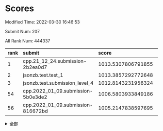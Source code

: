 # Scores

Modified Time: 2022-03-30 16:46:53

Submit Num: 207

All Rank Num: 444337

| rank |               submit               |       score        |       sigma        | pk_num |
| :--- | :--------------------------------- | :----------------- | :----------------- | :----- |
| 1    | cpp.21_12_24.submission-2b2ea0d7   | 1013.5307806791855 | 0.8039447047278593 | 8583   |
| 2    | jsonzb.test.test_1                 | 1013.3857292772648 | 0.8423163720500969 | 8585   |
| 3    | jsonzb.test.submission_level_4     | 1012.8143231956324 | 0.8458158044367927 | 8582   |
| 54   | cpp.2022_01_09.submission-5b0e3de2 | 1006.5803933849186 | 0.7250969989694294 | 8586   |
| 56   | cpp.2022_01_09.submission-816672bd | 1005.2147838597695 | 0.7312484934955089 | 8588   |


<details>
<summary>全部</summary>

| rank |                 submit                 |       score        |       sigma        | pk_num |
| :--- | :------------------------------------- | :----------------- | :----------------- | :----- |
| 1    | cpp.21_12_24.submission-2b2ea0d7       | 1013.5307806791855 | 0.8039447047278593 | 8583   |
| 2    | jsonzb.test.test_1                     | 1013.3857292772648 | 0.8423163720500969 | 8585   |
| 3    | jsonzb.test.submission_level_4         | 1012.8143231956324 | 0.8458158044367927 | 8582   |
| 4    | gobigger.level_3.submission_level_3_17 | 1011.1192959586419 | 0.7788130378309217 | 8584   |
| 5    | gobigger.level_3.submission_level_3_5  | 1011.072458214764  | 0.7625227844109991 | 8586   |
| 6    | gobigger.level_3.submission_level_3_33 | 1010.9949436037723 | 0.7712863451323263 | 8590   |
| 7    | gobigger.level_3.submission_level_3_11 | 1010.9775292149186 | 0.7590196104867998 | 8584   |
| 8    | gobigger.level_3.submission_level_3_25 | 1010.9335986819485 | 0.7809687753841373 | 8587   |
| 9    | gobigger.level_3.submission_level_3_22 | 1010.9302512881811 | 0.7923059943949305 | 8584   |
| 10   | gobigger.level_3.submission_level_3_13 | 1010.7349762758503 | 0.7719797270425832 | 8585   |
| 11   | gobigger.level_3.submission_level_3_4  | 1010.6811698620377 | 0.7614819965181454 | 8589   |
| 12   | gobigger.level_3.submission_level_3_8  | 1010.6778790575719 | 0.7485231584895798 | 8588   |
| 13   | gobigger.level_3.submission_level_3_39 | 1010.6365940011495 | 0.7552771104626684 | 8588   |
| 14   | gobigger.level_3.submission_level_3_29 | 1010.5303143325854 | 0.7462245239955333 | 8589   |
| 15   | gobigger.level_3.submission_level_3_15 | 1010.4431164772077 | 0.7526510517609927 | 8589   |
| 16   | gobigger.level_3.submission_level_3_24 | 1010.4376940653613 | 0.7599755382409763 | 8584   |
| 17   | gobigger.level_3.submission_level_3_41 | 1010.4310084451164 | 0.7655031290012163 | 8591   |
| 18   | gobigger.level_3.submission_level_3_36 | 1010.2476819444806 | 0.7499199381578721 | 8589   |
| 19   | gobigger.level_3.submission_level_3_0  | 1010.2363810898972 | 0.7888702789490939 | 8585   |
| 20   | gobigger.level_3.submission_level_3_40 | 1010.2023497291268 | 0.7837090747904062 | 8585   |
| 21   | gobigger.level_3.submission_level_3_32 | 1010.1851098169611 | 0.779708771961916  | 8588   |
| 22   | gobigger.level_3.submission_level_3_47 | 1010.183084263969  | 0.7396838427676299 | 8581   |
| 23   | gobigger.level_3.submission_level_3_2  | 1010.1526909613415 | 0.7732137322448994 | 8582   |
| 24   | gobigger.level_3.submission_level_3_18 | 1010.1420551264703 | 0.7727616482342062 | 8594   |
| 25   | gobigger.level_3.submission_level_3_12 | 1010.0174686940423 | 0.7361061578711539 | 8584   |
| 26   | gobigger.level_3.submission_level_3_44 | 1010.0017680806402 | 0.7607143038812478 | 8584   |
| 27   | gobigger.level_3.submission_level_3_35 | 1009.9518575163655 | 0.7492360908434726 | 8582   |
| 28   | gobigger.level_3.submission_level_3_31 | 1009.9505208547955 | 0.7658566274242611 | 8583   |
| 29   | gobigger.level_3.submission_level_3_20 | 1009.8508519104006 | 0.7626485359514794 | 8585   |
| 30   | gobigger.level_3.submission_level_3_7  | 1009.8304753337551 | 0.7544107830877503 | 8587   |
| 31   | gobigger.level_3.submission_level_3_43 | 1009.739768941511  | 0.7377583664635676 | 8584   |
| 32   | gobigger.level_3.submission_level_3_6  | 1009.7327040592968 | 0.7558267775268029 | 8583   |
| 33   | gobigger.level_3.submission_level_3_49 | 1009.6077418325405 | 0.7354242561732814 | 8588   |
| 34   | gobigger.level_3.submission_level_3_38 | 1009.5921758583943 | 0.7570901549042266 | 8584   |
| 35   | gobigger.level_3.submission_level_3_26 | 1009.5429946336402 | 0.7593203681759517 | 8591   |
| 36   | gobigger.level_3.submission_level_3_3  | 1009.4851977961017 | 0.7761022090378885 | 8585   |
| 37   | gobigger.level_3.submission_level_3_10 | 1009.4777527060198 | 0.7612856924464025 | 8588   |
| 38   | gobigger.level_3.submission_level_3_42 | 1009.427395675681  | 0.761328048653079  | 8585   |
| 39   | gobigger.level_3.submission_level_3_28 | 1009.3039941922174 | 0.7726144977877292 | 8585   |
| 40   | gobigger.level_3.submission_level_3_9  | 1009.2213692466637 | 0.7485139406592366 | 8584   |
| 41   | gobigger.level_3.submission_level_3_21 | 1009.1917390325231 | 0.7485748201515736 | 8584   |
| 42   | gobigger.level_3.submission_level_3_14 | 1009.1863762871662 | 0.7463031672316143 | 8590   |
| 43   | gobigger.level_3.submission_level_3_46 | 1009.1063537742407 | 0.7526704372931259 | 8586   |
| 44   | gobigger.level_3.submission_level_3_48 | 1009.0376965851667 | 0.7236678753337963 | 8587   |
| 45   | gobigger.level_3.submission_level_3_19 | 1008.9984350309383 | 0.7454778856533191 | 8586   |
| 46   | gobigger.level_3.submission_level_3_1  | 1008.938153149509  | 0.738881014526471  | 8585   |
| 47   | gobigger.level_3.submission_level_3_23 | 1008.8866921576437 | 0.7387222642168043 | 8589   |
| 48   | gobigger.level_3.submission_level_3_34 | 1008.8816259685931 | 0.7486889579159531 | 8586   |
| 49   | gobigger.level_3.submission_level_3_27 | 1008.6363083804441 | 0.7573494260678293 | 8586   |
| 50   | gobigger.level_3.submission_level_3_37 | 1008.5864768908791 | 0.7416379276066748 | 8586   |
| 51   | gobigger.level_3.submission_level_3_45 | 1008.5262487816584 | 0.7508914188586118 | 8589   |
| 52   | gobigger.level_3.submission_level_3_30 | 1008.1720202917259 | 0.7294893107668915 | 8583   |
| 53   | gobigger.level_3.submission_level_3_16 | 1007.9138266544893 | 0.7327091174058281 | 8579   |
| 54   | cpp.2022_01_09.submission-5b0e3de2     | 1006.5803933849186 | 0.7250969989694294 | 8586   |
| 55   | gobigger.level_1.submission_level_1_8  | 1005.3941126801778 | 0.7301167249227849 | 8591   |
| 56   | cpp.2022_01_09.submission-816672bd     | 1005.2147838597695 | 0.7312484934955089 | 8588   |
| 57   | gobigger.level_1.submission_level_1_31 | 1005.0403992787373 | 0.7184189822769684 | 8582   |
| 58   | gobigger.level_1.submission_level_1_12 | 1004.6812487622499 | 0.7242040559991166 | 8586   |
| 59   | gobigger.level_1.submission_level_1_27 | 1004.533626537111  | 0.7301773671808    | 8589   |
| 60   | gobigger.level_1.submission_level_1_39 | 1004.5148666259423 | 0.7205450385410863 | 8584   |
| 61   | gobigger.level_1.submission_level_1_20 | 1004.2938177808119 | 0.7189384255778337 | 8587   |
| 62   | gobigger.level_1.submission_level_1_29 | 1004.2585119997144 | 0.7164994677380195 | 8587   |
| 63   | gobigger.level_1.submission_level_1_34 | 1004.0702942498656 | 0.7132593803863345 | 8583   |
| 64   | gobigger.level_1.submission_level_1_41 | 1004.0348272521853 | 0.7140036773095693 | 8582   |
| 65   | gobigger.level_1.submission_level_1_9  | 1003.9137390379901 | 0.722675015665236  | 8589   |
| 66   | gobigger.level_1.submission_level_1_5  | 1003.885242303014  | 0.7217995208153548 | 8590   |
| 67   | gobigger.level_1.submission_level_1_7  | 1003.8690583156887 | 0.7193876140512868 | 8590   |
| 68   | gobigger.level_1.submission_level_1_23 | 1003.8653688024317 | 0.7159372176619734 | 8586   |
| 69   | gobigger.level_1.submission_level_1_11 | 1003.8415420200104 | 0.7098753090033397 | 8583   |
| 70   | gobigger.level_1.submission_level_1_33 | 1003.7380103724488 | 0.7106880546928062 | 8587   |
| 71   | gobigger.level_1.submission_level_1_15 | 1003.6689435867498 | 0.7081519553775858 | 8580   |
| 72   | gobigger.level_1.submission_level_1_17 | 1003.6104628867791 | 0.7015723607452634 | 8590   |
| 73   | gobigger.level_1.submission_level_1_28 | 1003.5892010631819 | 0.7157960023028196 | 8584   |
| 74   | gobigger.level_1.submission_level_1_0  | 1003.4803102963969 | 0.7219213375971028 | 8586   |
| 75   | gobigger.level_1.submission_level_1_26 | 1003.4755975839412 | 0.7107015190293011 | 8588   |
| 76   | gobigger.level_1.submission_level_1_37 | 1003.4635605475833 | 0.717286459016132  | 8589   |
| 77   | gobigger.level_1.submission_level_1_14 | 1003.4569493200073 | 0.7090182923221743 | 8586   |
| 78   | gobigger.level_1.submission_level_1_30 | 1003.3464845007151 | 0.7023825834127503 | 8586   |
| 79   | gobigger.level_1.submission_level_1_48 | 1003.3210109906973 | 0.7205692241697635 | 8584   |
| 80   | gobigger.level_1.submission_level_1_43 | 1003.2800025861927 | 0.7106713957343674 | 8587   |
| 81   | gobigger.level_1.submission_level_1_46 | 1003.2694830460547 | 0.7181649385836979 | 8580   |
| 82   | gobigger.level_1.submission_level_1_4  | 1003.2499532269395 | 0.7048172914458924 | 8588   |
| 83   | gobigger.level_1.submission_level_1_18 | 1003.2454564120067 | 0.7091180211601344 | 8591   |
| 84   | gobigger.level_1.submission_level_1_13 | 1003.1969125685907 | 0.724678175371237  | 8583   |
| 85   | gobigger.level_1.submission_level_1_44 | 1003.1846844146004 | 0.7267160892091351 | 8584   |
| 86   | gobigger.level_1.submission_level_1_16 | 1003.1226171185648 | 0.7042677123821528 | 8589   |
| 87   | gobigger.level_1.submission_level_1_21 | 1003.1215476749438 | 0.7228625384438827 | 8586   |
| 88   | gobigger.level_1.submission_level_1_32 | 1003.097240945594  | 0.7057565623705055 | 8589   |
| 89   | gobigger.level_1.submission_level_1_24 | 1003.0620134089438 | 0.7023786109418351 | 8589   |
| 90   | gobigger.level_1.submission_level_1_40 | 1003.0169403339693 | 0.7266110672998581 | 8587   |
| 91   | gobigger.level_1.submission_level_1_10 | 1002.9658254362031 | 0.7127592569321549 | 8588   |
| 92   | gobigger.level_1.submission_level_1_45 | 1002.8987402443295 | 0.7128935049260234 | 8584   |
| 93   | gobigger.level_1.submission_level_1_42 | 1002.829276456592  | 0.7274978114226245 | 8588   |
| 94   | gobigger.level_1.submission_level_1_3  | 1002.8235053047339 | 0.7006585912039084 | 8585   |
| 95   | gobigger.level_1.submission_level_1_25 | 1002.6847432419785 | 0.7199819555910686 | 8586   |
| 96   | gobigger.level_1.submission_level_1_38 | 1002.6031544158932 | 0.7183949186227874 | 8588   |
| 97   | gobigger.level_1.submission_level_1_47 | 1002.5129431096127 | 0.7130210429972705 | 8585   |
| 98   | gobigger.level_1.submission_level_1_1  | 1002.4035323119525 | 0.7221591337526173 | 8583   |
| 99   | gobigger.level_1.submission_level_1_36 | 1002.3767975095169 | 0.7133230310369751 | 8590   |
| 100  | gobigger.level_1.submission_level_1_19 | 1002.3608229017591 | 0.7127326578313649 | 8581   |
| 101  | gobigger.level_1.submission_level_1_22 | 1002.3279528030321 | 0.7114967955580058 | 8585   |
| 102  | gobigger.level_1.submission_level_1_2  | 1002.3051241532037 | 0.7190484986349834 | 8588   |
| 103  | gobigger.level_1.submission_level_1_6  | 1002.2591261808261 | 0.7168777956942456 | 8587   |
| 104  | gobigger.level_1.submission_level_1_35 | 1002.0439358088097 | 0.7026984715463618 | 8584   |
| 105  | gobigger.level_1.submission_level_1_49 | 1001.8933735255644 | 0.7079139547320654 | 8586   |
| 106  | gobigger.random.submission_random_31   | 997.0988015635089  | 0.7080180584590321 | 8592   |
| 107  | gobigger.random.submission_random_49   | 997.0459451472854  | 0.7073676878736989 | 8587   |
| 108  | gobigger.random.submission_random_44   | 996.6844242064989  | 0.7222591432098543 | 8586   |
| 109  | gobigger.random.submission_random_34   | 996.6761411209742  | 0.7063971867316108 | 8587   |
| 110  | gobigger.random.submission_random_12   | 996.6454493780553  | 0.7065384869221186 | 8583   |
| 111  | gobigger.random.submission_random_7    | 996.6345266280495  | 0.6974785470099393 | 8586   |
| 112  | gobigger.random.submission_random_19   | 996.528708910102   | 0.7014337821679567 | 8589   |
| 113  | gobigger.random.submission_random_29   | 996.4849813034092  | 0.7042220891636541 | 8583   |
| 114  | gobigger.random.submission_random_15   | 996.4094565216615  | 0.7092127632964743 | 8586   |
| 115  | gobigger.random.submission_random_5    | 996.3974841461269  | 0.708983235951551  | 8588   |
| 116  | gobigger.random.submission_random_41   | 996.3891527338827  | 0.7056539647309497 | 8588   |
| 117  | gobigger.random.submission_random_22   | 996.2719154486766  | 0.7094922566901524 | 8589   |
| 118  | gobigger.random.submission_random_18   | 996.2248708623845  | 0.709496852721712  | 8583   |
| 119  | gobigger.random.submission_random_35   | 996.2122662687259  | 0.6974362085585455 | 8585   |
| 120  | gobigger.random.submission_random_20   | 996.184125528399   | 0.7256802437287713 | 8588   |
| 121  | gobigger.random.submission_random_32   | 996.1436702884048  | 0.7100159056850713 | 8584   |
| 122  | gobigger.random.submission_random_8    | 996.1289356684886  | 0.7068976874174887 | 8584   |
| 123  | gobigger.random.submission_random_4    | 996.0344759924748  | 0.7140636611881866 | 8582   |
| 124  | gobigger.random.submission_random_16   | 996.0084754949279  | 0.7095140016148076 | 8586   |
| 125  | gobigger.random.submission_random_39   | 995.9832044845851  | 0.7106959369945397 | 8585   |
| 126  | gobigger.random.submission_random_17   | 995.951402165846   | 0.7123971974431863 | 8588   |
| 127  | gobigger.random.submission_random_26   | 995.92472747384    | 0.7062991266680647 | 8585   |
| 128  | gobigger.random.submission_random_6    | 995.9128797608319  | 0.7191268102001556 | 8587   |
| 129  | gobigger.random.submission_random_0    | 995.8576227879851  | 0.6942075207324798 | 8587   |
| 130  | gobigger.random.submission_random_14   | 995.8404643667914  | 0.7179215026655148 | 8583   |
| 131  | gobigger.random.submission_random_36   | 995.8338274018888  | 0.7088791653076801 | 8584   |
| 132  | gobigger.random.submission_random_21   | 995.8208428142555  | 0.7226017716398285 | 8587   |
| 133  | gobigger.random.submission_random_23   | 995.7307644351168  | 0.7107751021159565 | 8589   |
| 134  | gobigger.random.submission_random_9    | 995.7229465031262  | 0.7306612530271442 | 8588   |
| 135  | gobigger.random.submission_random_24   | 995.6648156570012  | 0.7050216336277011 | 8587   |
| 136  | gobigger.random.submission_random_25   | 995.6353316790137  | 0.7329317272235405 | 8583   |
| 137  | gobigger.random.submission_random_43   | 995.6135523435066  | 0.7169994999539215 | 8582   |
| 138  | gobigger.random.submission_random_47   | 995.6111324788668  | 0.7151018871387766 | 8587   |
| 139  | gobigger.random.submission_random_30   | 995.6099608988184  | 0.7094376343037981 | 8590   |
| 140  | gobigger.random.submission_random_10   | 995.5920520216248  | 0.712400250624677  | 8587   |
| 141  | gobigger.random.submission_random_40   | 995.5790665417908  | 0.7161982150138271 | 8583   |
| 142  | gobigger.random.submission_random_2    | 995.57389021565    | 0.7135618710579514 | 8589   |
| 143  | gobigger.random.submission_random_3    | 995.5341634268297  | 0.7014334945807797 | 8587   |
| 144  | gobigger.random.submission_random_1    | 995.4586657271644  | 0.7102086400575734 | 8587   |
| 145  | gobigger.random.submission_random_48   | 995.3204684318074  | 0.7173710219121356 | 8591   |
| 146  | gobigger.random.submission_random_37   | 995.3160264438529  | 0.7040630963403592 | 8582   |
| 147  | gobigger.random.submission_random_13   | 995.3078398445297  | 0.7042139562725052 | 8586   |
| 148  | gobigger.random.submission_random_11   | 995.294203150549   | 0.700821528324011  | 8590   |
| 149  | gobigger.random.submission_random_42   | 995.2227351071473  | 0.7091847604316435 | 8590   |
| 150  | gobigger.random.submission_random_38   | 995.1825065914988  | 0.7225941915349336 | 8587   |
| 151  | gobigger.random.submission_random_45   | 995.15466744645    | 0.7097120445541379 | 8583   |
| 152  | gobigger.random.submission_random_33   | 995.0163631676605  | 0.7122565101604671 | 8590   |
| 153  | gobigger.random.submission_random_28   | 995.0059908737047  | 0.7091096265232457 | 8582   |
| 154  | gobigger.random.submission_random_46   | 994.9843271217667  | 0.7297193476090994 | 8586   |
| 155  | gobigger.random.submission_random_27   | 994.7632883754687  | 0.7125378466130907 | 8589   |
| 156  | gobigger.level_2.submission_level_2_13 | 994.7036942819946  | 0.7313617140232416 | 8587   |
| 157  | gobigger.level_2.submission_level_2_33 | 994.177551929352   | 0.7307400036224182 | 8587   |
| 158  | gobigger.level_2.submission_level_2_46 | 993.6604153540674  | 0.7338232907072052 | 8587   |
| 159  | gobigger.level_2.submission_level_2_47 | 993.541496734485   | 0.7416514044287628 | 8586   |
| 160  | gobigger.level_2.submission_level_2_45 | 993.4232039898599  | 0.7337567067119137 | 8581   |
| 161  | gobigger.level_2.submission_level_2_30 | 993.1873324994243  | 0.7395383587265493 | 8588   |
| 162  | gobigger.level_2.submission_level_2_44 | 993.1301767517486  | 0.7281806669106257 | 8591   |
| 163  | gobigger.level_2.submission_level_2_4  | 993.0376326866115  | 0.7391595479593134 | 8583   |
| 164  | gobigger.level_2.submission_level_2_24 | 992.976265403467   | 0.7405961564750878 | 8588   |
| 165  | gobigger.level_2.submission_level_2_18 | 992.9130057762042  | 0.7363527688645148 | 8587   |
| 166  | gobigger.level_2.submission_level_2_8  | 992.9087506879623  | 0.7470766361836557 | 8588   |
| 167  | gobigger.level_2.submission_level_2_48 | 992.9025108039771  | 0.7301375337099538 | 8588   |
| 168  | gobigger.level_2.submission_level_2_38 | 992.8987201383685  | 0.7583116910081523 | 8589   |
| 169  | gobigger.level_2.submission_level_2_20 | 992.8593940361263  | 0.748861583457398  | 8588   |
| 170  | gobigger.level_2.submission_level_2_19 | 992.7706540250642  | 0.7360557704445424 | 8587   |
| 171  | gobigger.level_2.submission_level_2_6  | 992.741795732488   | 0.7379772887562142 | 8586   |
| 172  | gobigger.level_2.submission_level_2_31 | 992.704166520671   | 0.7421549162223551 | 8587   |
| 173  | gobigger.level_2.submission_level_2_42 | 992.6775403005892  | 0.7503019867890924 | 8592   |
| 174  | gobigger.level_2.submission_level_2_21 | 992.5527389013129  | 0.7393374278467798 | 8585   |
| 175  | gobigger.level_2.submission_level_2_36 | 992.5263234642383  | 0.7397352707334127 | 8586   |
| 176  | gobigger.level_2.submission_level_2_17 | 992.5222892088722  | 0.7367460074486045 | 8582   |
| 177  | gobigger.level_2.submission_level_2_39 | 992.5041150466685  | 0.7491653543241096 | 8586   |
| 178  | gobigger.level_2.submission_level_2_34 | 992.4562596322739  | 0.7250664007200086 | 8587   |
| 179  | gobigger.level_2.submission_level_2_25 | 992.3576323835192  | 0.7466749816155237 | 8588   |
| 180  | gobigger.level_2.submission_level_2_5  | 992.3345088438822  | 0.7346414554328423 | 8584   |
| 181  | gobigger.level_2.submission_level_2_1  | 992.3043786182648  | 0.7406876634254274 | 8588   |
| 182  | gobigger.level_2.submission_level_2_16 | 992.2593282100504  | 0.7380564935438353 | 8589   |
| 183  | gobigger.level_2.submission_level_2_41 | 992.1908548878336  | 0.7309586254103392 | 8589   |
| 184  | gobigger.level_2.submission_level_2_28 | 992.1492845097414  | 0.7329792127205411 | 8586   |
| 185  | gobigger.level_2.submission_level_2_0  | 992.1392075273612  | 0.7472996814661209 | 8580   |
| 186  | gobigger.level_2.submission_level_2_35 | 991.9968559952221  | 0.7305461722607814 | 8586   |
| 187  | gobigger.level_2.submission_level_2_7  | 991.9900639928717  | 0.7367299984152915 | 8582   |
| 188  | gobigger.level_2.submission_level_2_32 | 991.973717926683   | 0.7454792790423387 | 8586   |
| 189  | gobigger.level_2.submission_level_2_12 | 991.945654366162   | 0.7523321728767522 | 8587   |
| 190  | gobigger.level_2.submission_level_2_3  | 991.9021902191267  | 0.7755543264985475 | 8587   |
| 191  | gobigger.level_2.submission_level_2_23 | 991.8846113416181  | 0.7352966579161014 | 8590   |
| 192  | gobigger.level_2.submission_level_2_29 | 991.8241188161163  | 0.7657420691958744 | 8587   |
| 193  | gobigger.level_2.submission_level_2_2  | 991.7235205998452  | 0.7425808259207469 | 8586   |
| 194  | gobigger.level_2.submission_level_2_49 | 991.7148507646958  | 0.7454351798438352 | 8580   |
| 195  | gobigger.level_2.submission_level_2_15 | 991.684775017857   | 0.7357881681474325 | 8587   |
| 196  | gobigger.level_2.submission_level_2_27 | 991.6167190338556  | 0.756159009503477  | 8591   |
| 197  | gobigger.level_2.submission_level_2_22 | 991.5671313890939  | 0.7631473497724114 | 8587   |
| 198  | gobigger.level_2.submission_level_2_10 | 991.5583225533993  | 0.7514818872958429 | 8590   |
| 199  | gobigger.level_2.submission_level_2_9  | 991.5043625422859  | 0.7458551353196453 | 8585   |
| 200  | gobigger.level_2.submission_level_2_26 | 991.4930500551462  | 0.76646248486587   | 8586   |
| 201  | gobigger.level_2.submission_level_2_43 | 991.3904770114726  | 0.7362626092221697 | 8587   |
| 202  | gobigger.level_2.submission_level_2_11 | 991.2376146082614  | 0.7610626340041433 | 8584   |
| 203  | gobigger.level_2.submission_level_2_40 | 991.0836646249664  | 0.7587464881087026 | 8585   |
| 204  | gobigger.level_2.submission_level_2_37 | 990.6599125413526  | 0.7655754700478443 | 8585   |
| 205  | gobigger.level_2.submission_level_2_14 | 990.5921735153763  | 0.7733599851716059 | 8587   |
| 206  | gobigger.none.submission_none_1        | 977.3389490992472  | 1.4648220371854084 | 8587   |
| 207  | gobigger.none.submission_none_0        | 976.6530756134296  | 1.4048212456803515 | 8588   |

</details>